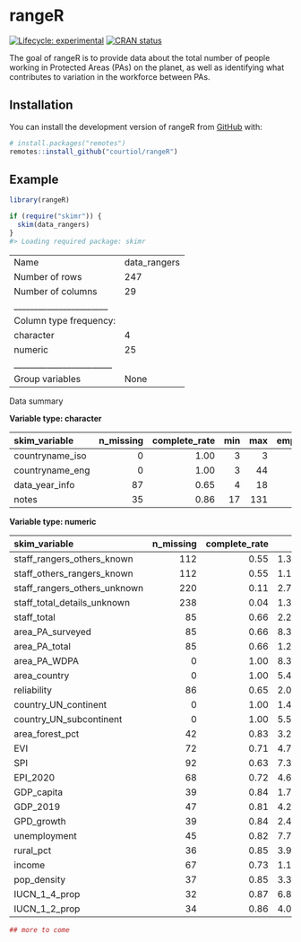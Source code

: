 
<!-- README.md is generated from README.Rmd. Please edit that file -->

# rangeR

<!-- badges: start -->

[![Lifecycle:
experimental](https://img.shields.io/badge/lifecycle-experimental-orange.svg)](https://lifecycle.r-lib.org/articles/stages.html#experimental)
[![CRAN
status](https://www.r-pkg.org/badges/version/rangeR)](https://CRAN.R-project.org/package=rangeR)
<!-- badges: end -->

The goal of rangeR is to provide data about the total number of people
working in Protected Areas (PAs) on the planet, as well as identifying
what contributes to variation in the workforce between PAs.

## Installation

You can install the development version of rangeR from
[GitHub](https://github.com/) with:

``` r
# install.packages("remotes")
remotes::install_github("courtiol/rangeR")
```

## Example

``` r
library(rangeR)

if (require("skimr")) {
  skim(data_rangers)
}
#> Loading required package: skimr
```

|                                                  |               |
|:-------------------------------------------------|:--------------|
| Name                                             | data\_rangers |
| Number of rows                                   | 247           |
| Number of columns                                | 29            |
| \_\_\_\_\_\_\_\_\_\_\_\_\_\_\_\_\_\_\_\_\_\_\_   |               |
| Column type frequency:                           |               |
| character                                        | 4             |
| numeric                                          | 25            |
| \_\_\_\_\_\_\_\_\_\_\_\_\_\_\_\_\_\_\_\_\_\_\_\_ |               |
| Group variables                                  | None          |

Data summary

**Variable type: character**

| skim\_variable   | n\_missing | complete\_rate | min | max | empty | n\_unique | whitespace |
|:-----------------|-----------:|---------------:|----:|----:|------:|----------:|-----------:|
| countryname\_iso |          0 |           1.00 |   3 |   3 |     0 |       246 |          0 |
| countryname\_eng |          0 |           1.00 |   3 |  44 |     0 |       247 |          0 |
| data\_year\_info |         87 |           0.65 |   4 |  18 |     0 |        21 |          0 |
| notes            |         35 |           0.86 |  17 | 131 |     0 |        70 |          0 |

**Variable type: numeric**

| skim\_variable                  | n\_missing | complete\_rate |         mean |           sd |          p0 |         p25 |          p50 |          p75 |         p100 | hist  |
|:--------------------------------|-----------:|---------------:|-------------:|-------------:|------------:|------------:|-------------:|-------------:|-------------:|:------|
| staff\_rangers\_others\_known   |        112 |           0.55 | 1.399050e+03 | 4.407870e+03 |        0.00 | 8.10000e+01 | 2.990000e+02 | 8.690000e+02 | 4.236200e+04 | ▇▁▁▁▁ |
| staff\_others\_rangers\_known   |        112 |           0.55 | 1.181600e+03 | 3.942420e+03 |        0.00 | 4.20000e+01 | 1.670000e+02 | 5.835000e+02 | 3.200000e+04 | ▇▁▁▁▁ |
| staff\_rangers\_others\_unknown |        220 |           0.11 | 2.781900e+02 | 3.715300e+02 |        0.00 | 0.00000e+00 | 1.500000e+02 | 3.845000e+02 | 1.408000e+03 | ▇▁▁▁▁ |
| staff\_total\_details\_unknown  |        238 |           0.04 | 1.314220e+03 | 1.829030e+03 |       20.00 | 6.70000e+01 | 2.590000e+02 | 2.325000e+03 | 4.797000e+03 | ▇▁▁▁▁ |
| staff\_total                    |         85 |           0.66 | 2.269920e+03 | 6.755430e+03 |        3.00 | 1.63250e+02 | 4.415000e+02 | 1.310000e+03 | 5.278000e+04 | ▇▁▁▁▁ |
| area\_PA\_surveyed              |         85 |           0.66 | 8.392648e+04 | 2.139454e+05 |       10.00 | 3.96682e+03 | 1.555450e+04 | 5.724825e+04 | 1.461913e+06 | ▇▁▁▁▁ |
| area\_PA\_total                 |         85 |           0.66 | 1.238011e+05 | 3.282236e+05 |       10.00 | 6.46725e+03 | 2.374750e+04 | 9.567400e+04 | 2.582478e+06 | ▇▁▁▁▁ |
| area\_PA\_WDPA                  |          0 |           1.00 | 8.395362e+04 | 2.722548e+05 |        0.00 | 2.34500e+02 | 7.215000e+03 | 4.638550e+04 | 2.582478e+06 | ▇▁▁▁▁ |
| area\_country                   |          0 |           1.00 | 5.440917e+05 | 1.703338e+06 |        0.00 | 1.30050e+03 | 6.450200e+04 | 3.658385e+05 | 1.687484e+07 | ▇▁▁▁▁ |
| reliability                     |         86 |           0.65 | 2.017000e+01 | 3.280000e+00 |       10.00 | 1.80000e+01 | 2.000000e+01 | 2.300000e+01 | 2.500000e+01 | ▁▃▇▇▇ |
| country\_UN\_continent          |          0 |           1.00 | 1.493200e+02 | 1.530100e+02 |        2.00 | 9.00000e+00 | 1.420000e+02 | 1.500000e+02 | 4.190000e+02 | ▇▇▁▁▅ |
| country\_UN\_subcontinent       |          0 |           1.00 | 5.555000e+01 | 5.375000e+01 |        5.00 | 1.40000e+01 | 3.000000e+01 | 6.100000e+01 | 1.550000e+02 | ▇▂▁▁▃ |
| area\_forest\_pct               |         42 |           0.83 | 3.235000e+01 | 2.379000e+01 |        0.00 | 1.11800e+01 | 3.270000e+01 | 4.838000e+01 | 9.826000e+01 | ▇▆▅▂▁ |
| EVI                             |         72 |           0.71 | 4.748000e+01 | 1.198000e+01 |       23.60 | 3.90000e+01 | 4.570000e+01 | 5.455000e+01 | 7.640000e+01 | ▂▇▆▃▂ |
| SPI                             |         92 |           0.63 | 7.324000e+01 | 2.606000e+01 |        0.00 | 5.93500e+01 | 8.100000e+01 | 9.375000e+01 | 1.000000e+02 | ▁▁▂▃▇ |
| EPI\_2020                       |         68 |           0.72 | 4.653000e+01 | 1.545000e+01 |       22.60 | 3.44000e+01 | 4.400000e+01 | 5.500000e+01 | 8.250000e+01 | ▆▇▅▂▃ |
| GDP\_capita                     |         39 |           0.84 | 1.776544e+04 | 2.626768e+04 |      126.92 | 2.27209e+03 | 7.190030e+03 | 2.311128e+04 | 1.858290e+05 | ▇▁▁▁▁ |
| GDP\_2019                       |         47 |           0.81 | 4.284617e+11 | 1.902014e+12 | 47271463.33 | 5.56417e+09 | 2.605902e+10 | 2.076599e+11 | 2.137440e+13 | ▇▁▁▁▁ |
| GPD\_growth                     |         39 |           0.84 | 2.470000e+00 | 3.320000e+00 |      -19.61 | 1.12000e+00 | 2.400000e+00 | 4.430000e+00 | 9.760000e+00 | ▁▁▁▇▅ |
| unemployment                    |         45 |           0.82 | 7.750000e+00 | 5.670000e+00 |        0.11 | 3.69000e+00 | 6.080000e+00 | 1.029000e+01 | 2.867000e+01 | ▇▅▂▁▁ |
| rural\_pct                      |         36 |           0.85 | 3.911000e+01 | 2.373000e+01 |        0.00 | 1.94800e+01 | 3.810000e+01 | 5.763000e+01 | 8.675000e+01 | ▇▇▇▆▅ |
| income                          |         67 |           0.73 | 1.121783e+04 | 1.507081e+04 |      205.60 | 1.46697e+03 | 4.461110e+03 | 1.354048e+04 | 6.601907e+04 | ▇▁▁▁▁ |
| pop\_density                    |         37 |           0.85 | 3.393200e+02 | 1.515500e+03 |        0.14 | 3.73700e+01 | 9.118000e+01 | 2.195700e+02 | 1.919600e+04 | ▇▁▁▁▁ |
| IUCN\_1\_4\_prop                |         32 |           0.87 | 6.800000e-01 | 3.600000e-01 |        0.00 | 4.10000e-01 | 8.500000e-01 | 1.000000e+00 | 1.000000e+00 | ▃▁▂▂▇ |
| IUCN\_1\_2\_prop                |         34 |           0.86 | 4.000000e-01 | 3.700000e-01 |        0.00 | 2.00000e-02 | 3.300000e-01 | 7.400000e-01 | 1.000000e+00 | ▇▃▂▂▅ |

``` r
## more to come
```
